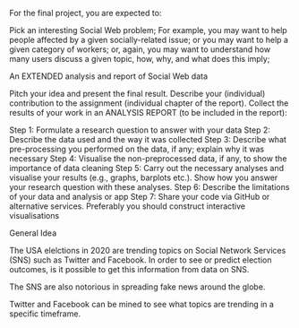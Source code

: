 For the final project, you are expected to:

Pick an interesting Social Web problem;
For example, you may want to help people affected by a given socially-related issue;
or you may want to help a given category of workers;
or, again, you may want to understand how many users discuss a given topic, how, why, and what does this imply;

An EXTENDED analysis and report of Social Web data

Pitch your idea and present the final result.
Describe your (individual) contribution to the assignment (individual chapter of the report).
Collect the results of your work in an ANALYSIS REPORT (to be included in the report):

Step 1: Formulate a research question to answer with your data
Step 2: Describe the data used and the way it was collected
Step 3: Describe what pre-processing you performed on the data, if any; explain why it was necessary
Step 4: Visualise the non-preprocessed data, if any, to show the importance of data cleaning
Step 5: Carry out the necessary analyses and visualise your results (e.g., graphs, barplots etc.). Show how you answer your research question with these analyses.
Step 6: Describe the limitations of your data and analysis or app
Step 7: Share your code via GitHub or alternative services. Preferably you should construct interactive visualisations


General Idea

The USA elelctions in 2020 are trending topics on Social Network Services (SNS) such as Twitter and Facebook. In order to see or predict election outcomes, is it possible to get this information from data on SNS. 

The SNS are also notorious in spreading fake news around the globe. 

Twitter and Facebook can be mined to see what topics are trending in a specific timeframe. 

